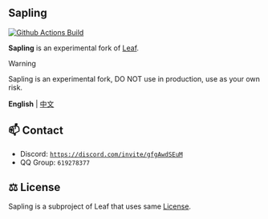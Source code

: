 ## Sapling

[![Github Actions Build](https://img.shields.io/github/actions/workflow/status/Winds-Studio/Sapling/build-1218.yml?&style=for-the-badge&colorA=19201a&colorB=298046)](https://github.com/Winds-Studio/Sapling/actions)

**Sapling** is an experimental fork of [Leaf](https://leafmc.one/).

> [!WARNING]
> Sapling is an experimental fork, DO NOT use in production, use as your own risk.

**English** | [中文](public/readme/README_CN.md)

## 📫 Contact
- Discord: [`https://discord.com/invite/gfgAwdSEuM`](https://discord.com/invite/gfgAwdSEuM)
- QQ Group: `619278377`

## ⚖️ License
Sapling is a subproject of Leaf that uses same [License](https://github.com/Winds-Studio/Leaf?tab=readme-ov-file#%EF%B8%8F-license).
